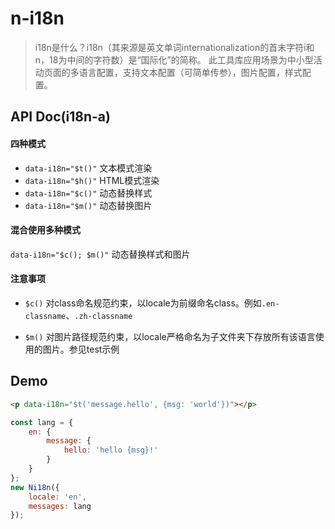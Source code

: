 # n-i18n

> i18n是什么？i18n（其来源是英文单词internationalization的首末字符i和n，18为中间的字符数）是“国际化”的简称。
> 此工具库应用场景为中小型活动页面的多语言配置，支持文本配置（可简单传参），图片配置，样式配置。

## API Doc(i18n-a)

#### 四种模式

- `data-i18n="$t()"` 文本模式渲染
- `data-i18n="$h()"` HTML模式渲染
- `data-i18n="$c()"` 动态替换样式
- `data-i18n="$m()"` 动态替换图片

#### 混合使用多种模式

`data-i18n="$c(); $m()"` 动态替换样式和图片

#### 注意事项

- `$c()` 对class命名规范约束，以locale为前缀命名class。例如`.en-classname`、`.zh-classname`

- `$m()` 对图片路径规范约束，以locale严格命名为子文件夹下存放所有该语言使用的图片。参见test示例

## Demo

```html
<p data-i18n="$t('message.hello', {msg: 'world'})"></p>
```
```javascript
const lang = {
    en: {
        message: {
            hello: 'hello {msg}!'
        }
    }
};
new Ni18n({
    locale: 'en',
    messages: lang
});
```